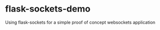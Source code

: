 flask-sockets-demo
==================

Using flask-sockets for a simple proof of concept websockets application

